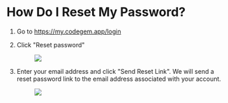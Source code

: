 # How Do I Reset My Password?

1.  Go to <https://my.codegem.app/login>

2.  Click "Reset password"

    <figure><img src="https://d15txwkj13xtvh.cloudfront.net/downloads.intercomcdn.com/i/o/511065827/c5e046e047581a2a025bddd9/image.png" /></figure>

3.  Enter your email address and click "Send Reset Link". We will send a reset password link to the email address associated with your account.

    <figure><img src="https://d15txwkj13xtvh.cloudfront.net/downloads.intercomcdn.com/i/o/511066456/29c781a8bafcc7c1afd4a505/image.png" /></figure>
